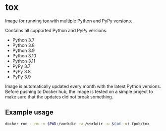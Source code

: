 # tox

Image for running [tox](https://tox.readthedocs.org/en/latest/) with multiple
Python and PyPy versions.

Contains all supported Python and PyPy versions.

* Python 3.7
* Python 3.8
* Python 3.9
* Python 3.10
* Python 3.11
* PyPy 3.7
* PyPy 3.8
* PyPy 3.9

Image is automatically updated every month with the latest Python versions.
Before pushing to Docker hub, the image is tested on a simple project to make
sure that the updates did not break something.

## Example usage

```sh
docker run --rm -v $PWD:/workdir -w /workdir -u $(id -u) fpob/tox
```
